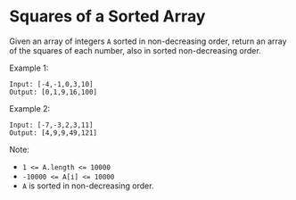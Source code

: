 # Squares of a Sorted Array
Given an array of integers `A` sorted in non-decreasing order, return an array of the squares of each number, also in sorted non-decreasing order.

Example 1:
```
Input: [-4,-1,0,3,10]
Output: [0,1,9,16,100]
```
Example 2:
```
Input: [-7,-3,2,3,11]
Output: [4,9,9,49,121]
```

Note:

- `1 <= A.length <= 10000`
- `-10000 <= A[i] <= 10000`
- `A` is sorted in non-decreasing order.